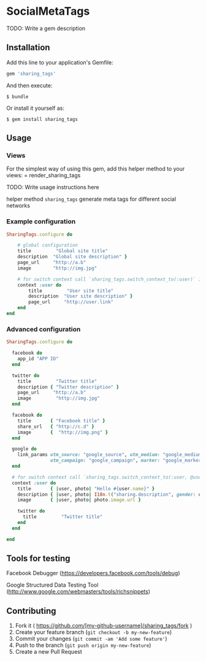 # SocialMetaTags

TODO: Write a gem description

## Installation

Add this line to your application's Gemfile:

```ruby
gem 'sharing_tags'
```

And then execute:

    $ bundle

Or install it yourself as:

    $ gem install sharing_tags

## Usage

### Views
For the simplest way of using this gem, add this helper method to your views:
    = render_sharing_tags

TODO: Write usage instructions here

helper method `sharing_tags` generate meta tags for different social networks

### Example configuration
```ruby initializers/sharings_tags.rb
SharingTags.configure do

    # global configuration
    title         "Global site title"
    description  "Global site description" }
    page_url     "http://a.b"
    image        "http://img.jpg"

    # for switch context call `sharing_tags.switch_context_to(:user)` in controller action
    context :user do
        title         "User site title"
        description  "User site description" }
        page_url     "http://user.link"
    end
end
```

### Advanced configuration

```ruby  initializers/sharings_tags.rb
SharingTags.configure do

  facebook do
    app_id "APP ID"
  end

  twitter do
    title         "Twitter title"
    description { "Twitter description" }
    page_url     "http://a.b"
    image         "http://img.jpg"
  end

  facebook do
    title       { "Facebook title" }
    share_url   { "http://c.d" }
    image       {  "http://img.png" }
  end

  google do
    link_params utm_source: "google_source", utm_medium: "google_medium", utm_content: "google_content",
                utm_campaign: "google_campaign", marker: "google_marker"
  end

  # for switch context call `sharing_tags.switch_context_to(:user, @user, @photo)` in controller action
  context :user do
    title       { |user, photo| "Hello #{user.name}" }
    description { |user, photo| I18n.t("sharing.description", gender: user.gender) }
    image       { |user, photo| photo.image.url }

    twitter do
      title         "Twitter title"
    end
  end

end
```

## Tools for testing

Facebook Debugger (https://developers.facebook.com/tools/debug)

Google Structured Data Testing Tool (http://www.google.com/webmasters/tools/richsnippets)



## Contributing

1. Fork it ( https://github.com/[my-github-username]/sharing_tags/fork )
2. Create your feature branch (`git checkout -b my-new-feature`)
3. Commit your changes (`git commit -am 'Add some feature'`)
4. Push to the branch (`git push origin my-new-feature`)
5. Create a new Pull Request




